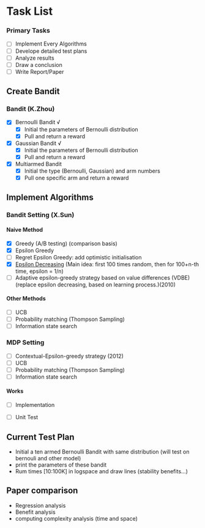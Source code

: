 # Task List

### Primary Tasks
- [ ] Implement Every Algorithms
- [ ] Develope detailed test plans
- [ ] Analyze results
- [ ] Draw a conclusion
- [ ] Write Report/Paper

## Create Bandit
### Bandit (K.Zhou)
- [x] Bernoulli Bandit √
  - [x] Initial the parameters of Bernoulli distribution
  - [x] Pull and return a reward
- [x] Gaussian Bandit √
  - [x] Initial the parameters of Bernoulli distribution
  - [x] Pull and return a reward
- [x] Multiarmed Bandit
  - [x] Initial the type (Bernoulli, Gaussian) and arm numbers
  - [x] Pull one specific arm and return a reward

## Implement Algorithms
### Bandit Setting (X.Sun)
#### Naive Method
- [x] Greedy (A/B testing) (comparison basis)
- [x] Epsilon Greedy
- [ ] Regret Epsilon Greedy: add optimistic initialisation
- [x] [Epsilon Decreasing](https://algobeans.com/2016/01/14/how-to-gamble-effectively/)
        (Main idea: first 100 times random, then for 100+n-th time, epsilon = 1/n)
- [ ] Adaptive epsilon-greedy strategy based on value differences (VDBE) (replace epsilon decreasing, based on learning process.)(2010)
#### Other Methods
- [ ] UCB
- [ ] Probability matching (Thompson Sampling)
- [ ] Information state search
### MDP Setting
- [ ] Contextual-Epsilon-greedy strategy (2012)
- [ ] UCB
- [ ] Probability matching (Thompson Sampling)
- [ ] Information state search
#### Works
- [ ] Implementation
- [ ] Unit Test


## Current Test Plan
* Initial a ten armed Bernoulli Bandit with same distribution (will test on bernouli and other model)
* print the parameters of these bandit
* Rum times [10:100K] in logspace and draw lines (stability benefits...)

## Paper comparison
* Regression analysis
* Benefit analysis
* computing complexity analysis (time and space)


